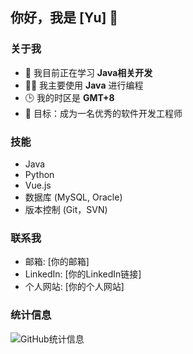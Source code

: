 ## 你好，我是 [Yu] 👋

### 关于我
- 🌱 我目前正在学习 **Java相关开发**
- 👨‍💻 我主要使用 **Java** 进行编程
- 🕒 我的时区是 **GMT+8**
- 🎯 目标：成为一名优秀的软件开发工程师

### 技能
- Java
- Python
- Vue.js
- 数据库 (MySQL, Oracle)
- 版本控制 (Git，SVN)

### 联系我
- 邮箱: [你的邮箱]
- LinkedIn: [你的LinkedIn链接]
- 个人网站: [你的个人网站]

### 统计信息
![GitHub统计信息](https://github-readme-stats.vercel.app/api?username=Yuuuuu0&show_icons=true&theme=radical)

